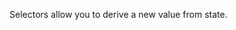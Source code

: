 <TimeStamp start="0:27" end="0:34">
  
  Selectors allow you to derive a new value from state.
  
</TimeStamp>